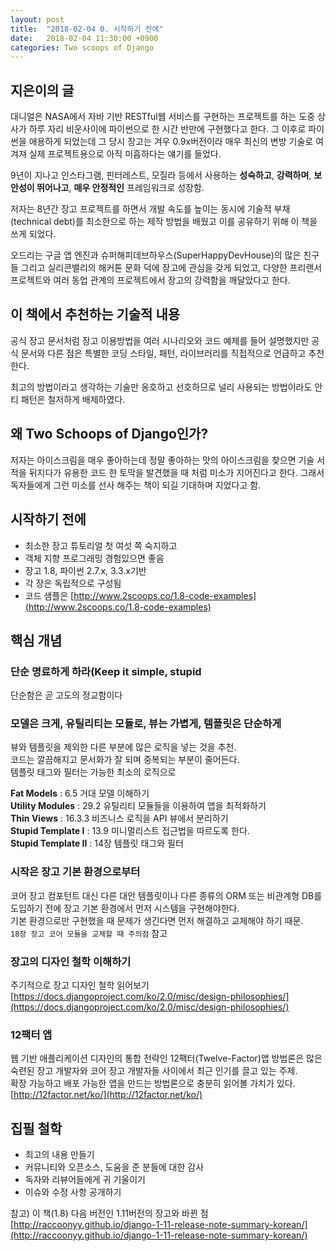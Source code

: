 ```yaml
---
layout: post
title:  "2018-02-04 0. 시작하기 전에"
date:   2018-02-04 11:30:00 +0900
categories: Two scoops of Django
---
```


## 지은이의 글

대니얼은 NASA에서 자바 기반 RESTful웹 서비스를 구현하는 프로젝트를 하는 도중 상사가 하루 자리 비운사이에 파이썬으로 한 시간 반만에 구현했다고 한다. 그 이후로 파이썬을 애용하게 되었는데 그 당시 장고는 겨우 0.9x버전이라 매우 최신의 변방 기술로 여겨져 실제 프로젝트용으로 아직 미흡하다는 얘기를 들었다.

9년이 지나고 인스타그램, 핀터레스트, 모질라 등에서 사용하는 **성숙하고**, **강력하며**, **보안성이 뛰어나고**, **매우 안정적인** 프레임워크로 성장함.

저자는 8년간 장고 프로젝트를 하면서 개발 속도를 높이는 동시에 기술적 부채(technical debt)를 최소한으로 하는 제작 방법을 배웠고 이를 공유하기 위해 이 책을 쓰게 되었다.


오드리는 구글 앱 엔진과 슈퍼해피데브하우스(SuperHappyDevHouse)의 많은 친구들 그리고 실리콘밸리의 해커톤 문화 덕에 장고에 관심을 갖게 되었고, 다양한 프리랜서 프로젝트와 여러 동업 관계의 프로젝트에서 장고의 강력함을 깨달았다고 한다.

## 이 책에서 추천하는 기술적 내용

공식 장고 문서처럼 장고 이용방법을 여러 시나리오와 코드 예제를 들어 설명했지만 공식 문서와 다른 점은 특별한 코딩 스타일, 패턴, 라이브러리를 직접적으로 언급하고 추천한다.

최고의 방법이라고 생각하는 기술만 옹호하고 선호하므로 널리 사용되는 방법이라도 안티 패턴은 철저하게 배제하였다.

## 왜 Two Schoops of Django인가?

저자는 아이스크림을 매우 좋아하는데 정말 좋아하는 맛의 아이스크림을 찾으면 기술 서적을 뒤지다가 유용한 코드 한 토막을 발견했을 때 처럼 미소가 지어진다고 한다. 그래서 독자들에게 그런 미소를 선사 해주는 책이 되길 기대하며 지었다고 함.

## 시작하기 전에

- 최소한 장고 튜토리얼 첫 여섯 쪽 숙지하고  
- 객체 지향 프로그래밍 경험있으면 좋음
- 장고 1.8, 파이썬 2.7.x, 3.3.x기반
- 각 장은 독립적으로 구성됨
- 코드 샘플은 [http://www.2scoops.co/1.8-code-examples](http://www.2scoops.co/1.8-code-examples)

## 핵심 개념

### 단순 명료하게 하라(Keep it simple, stupid

단순함은 곧 고도의 정교함이다

### 모델은 크게, 유틸리티는 모듈로, 뷰는 가볍게, 템플릿은 단순하게

뷰와 템플릿을 제외한 다른 부분에 많은 로직을 넣는 것을 추천.  
코드는 깔끔해지고 문서화가 잘 되며 중복되는 부분이 줄어든다.  
템플릿 태그와 필터는 가능한 최소의 로직으로   

**Fat Models** : 6.5 거대 모델 이해하기   
**Utility Modules** : 29.2 유틸리티 모듈들을 이용하여 앱을 최적화하기    
**Thin Views** : 16.3.3 비즈니스 로직을 API 뷰에서 분리하기  
**Stupid Template I** : 13.9 미니멀리스트 접근법을 따르도록 한다.  
**Stupid Template II** : 14장 템플릿 태그와 필터

### 시작은 장고 기본 환경으로부터
코어 장고 컴포턴트 대신 다른 대안 템플릿이나 다른 종류의 ORM 또는 비관계형 DB를 도입하기 전에 장고 기본 환경에서 먼저 시스템을 구현해야한다.   
기본 환경으로만 구현했을 때 문제가 생긴다면 먼저 해결하고 교체해야 하기 때문.   
`18장 장고 코어 모듈을 교체할 때 주의점` 참고

### 장고의 디자인 철학 이해하기

주기적으로 장고 디자인 철학 읽어보기
[https://docs.djangoproject.com/ko/2.0/misc/design-philosophies/](https://docs.djangoproject.com/ko/2.0/misc/design-philosophies/)

### 12팩터 앱

웹 기반 애플리케이션 디자인의 통합 전략인 12팩터(Twelve-Factor)앱 방법론은 많은 숙련된 장고 개발자와 코어 장고 개발자들 사이에서 최근 인기를 끌고 있는 주제.   
확장 가능하고 배포 가능한 앱을 만드는 방법론으로 충분히 읽어볼 가치가 있다.
[http://12factor.net/ko/](http://12factor.net/ko/)


## 집필 철학

- 최고의 내용 만들기  
- 커뮤니티와 오픈소스, 도움을 준 분들에 대한 감사
- 독자와 리뷰어들에게 귀 기울이기
- 이슈와 수정 사항 공개하기

참고) 이 책(1.8) 다음 버전인 1.11버전의 장고와 바뀐 점
[http://raccoonyy.github.io/django-1-11-release-note-summary-korean/](http://raccoonyy.github.io/django-1-11-release-note-summary-korean/)
